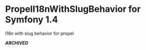 PropelI18nWithSlugBehavior for Symfony 1.4
==========================

I18n with slug behavior for propel 

***ARCHIVED***
